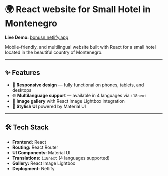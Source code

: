 # 🌍 React website for Small Hotel in Montenegro

**Live Demo:** [bonusn.netlify.app](https://bonusn.netlify.app)

Mobile-friendly, and multilingual website built with React for a small hotel located in the beautiful country of Montenegro.

---

## ✨ Features

- 🏨 **Responsive design** — fully functional on phones, tablets, and desktops  
- 🌐 **Multilanguage support** — available in 4 languages via `i18next`  
- 📸 **Image gallery** with React Image Lightbox integration  
- 🎨 **Stylish UI** powered by Material UI  

---

## 🛠 Tech Stack

- **Frontend:** React 
- **Routing:** React Router  
- **UI Components:** Material UI  
- **Translations:** `i18next` (4 languages supported)  
- **Gallery:** React Image Lightbox  
- **Deployment:** Netlify  
